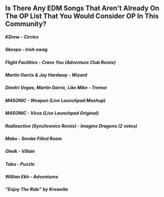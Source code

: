 ## Is There Any EDM Songs That Aren't Already On The OP List That You Would Consider OP In This Community?

##### KDrew - Circles

##### Skeepo - Irish swag

##### Flight Facilities - Crave You (Adventure Club Remix)

##### Martin Garrix & Jay Hardway - Wizard

##### Dimitri Vegas, Martin Garrix, Like Mike - Tremor

##### M4SONIC - Weapon (Live Launchpad Mashup)

##### M4SONIC - Virus (Live Launchpad Original)

##### Radioactive (Synchronice Remix) - Imagine Dragons (2 votes)

##### Mako - Smoke Filled Room

##### Olwik - Villain

##### Tobu - Puzzle

##### Willian Ekh - Adventures

##### "Enjoy The Ride" by Krewella
